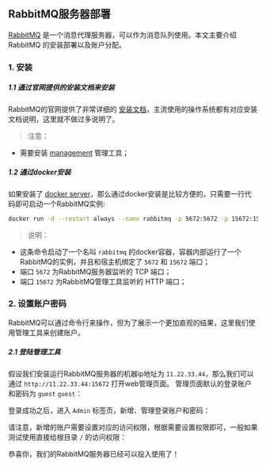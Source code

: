 
## RabbitMQ服务器部署

[RabbitMQ](https://www.rabbitmq.com/) 是一个消息代理服务器，可以作为消息队列使用。本文主要介绍 RabbitMQ 的安装部署以及账户分配。


### 1. 安装

##### 1.1 通过官网提供的安装文档来安装

RabbitMQ的官网提供了非常详细的 [安装文档](https://www.rabbitmq.com/download.html)，主流使用的操作系统都有对应安装文档说明，这里就不做过多说明了。

> 注意：
- 需要安装 [management](https://www.rabbitmq.com/management.html) 管理工具；


##### 1.2 通过docker安装

如果安装了 [docker server](https://www.docker.com/)，那么通过docker安装是比较方便的，只需要一行代码即可启动一个RabbitMQ实例:

```bash
docker run -d --restart always --name rabbitmq -p 5672:5672 -p 15672:15672 rabbitmq:3-management
```

> 说明：
- 这条命令启动了一个名叫 `rabbitmq` 的docker容器，容器内部运行了一个RabbitMQ的实例，并且和宿主机绑定了 `5672` 和 `15672` 端口；
- 端口 `5672` 为RabbitMQ服务器监听的 TCP 端口；
- 端口 `15672` 为RabbitMQ管理工具监听的 HTTP 端口；


### 2. 设置账户密码

RabbitMQ可以通过命令行来操作，但为了展示一个更加直观的结果，这里我们使用管理工具来创建账户。

##### 2.1 登陆管理工具

假设我们安装运行RabbitMQ服务器的机器ip地址为 `11.22.33.44`，那么我们可以通过 `http://11.22.33.44:15672` 打开web管理页面。
管理页面默认的登录账户和密码为 `guest` `guest`：  

登录成功之后，进入 `Admin` 标签页，新增、管理登录账户和密码：  

请注意，新增的账户需要设置对应的访问权限，根据需要设置权限即可，一般如果测试使用直接给根目录 `/` 的访问权限：  

恭喜你，我们的RabbitMQ服务器已经可以投入使用了！
